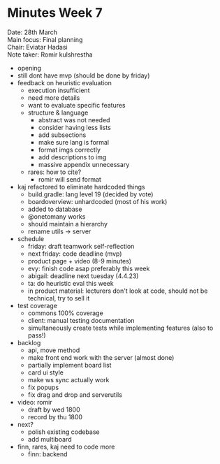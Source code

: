 Minutes Week 7
==============

Date:           28th March\
Main focus:     Final planning\
Chair:          Eviatar Hadasi\
Note taker:     Romir kulshrestha


- opening 
- still dont have mvp (should be done by friday)
- feedback on heuristic evaluation
    - execution insufficient
    - need more details
    - want to evaluate specific features
    - structure & language
        - abstract was not needed
        - consider having less lists
        - add subsections
        - make sure lang is formal
        - format imgs correctly
        - add descriptions to img
        - massive appendix unnecessary
    - rares: how to cite?
        - romir will send format
- kaj refactored to eliminate hardcoded things
  - build.gradle: lang level 19 (decided by vote)
  - boardoverview: unhardcoded (most of his work)
  - added to database
  - @onetomany works
  - should maintain a hierarchy
  - rename utils -> server
- schedule
  - friday: draft teamwork self-reflection
  - next friday: code deadline (mvp)
  - product page + video (8-9 minutes)
  - evy: finish code asap preferably this week
  - abigail: deadline next tuesday (4.4.23)
  - ta: do heuristic eval this week
  - in product material: lecturers don't look at code, should not be technical, try to sell it
- test coverage
  - commons 100% coverage
  - client: manual testing documentation
  - simultaneously create tests while implementing features (also to pass!)
- backlog
  - api, move method
  - make front end work with the server (almost done)
  - partially implement board list
  - card ui style
  - make ws sync actually work
  - fix popups
  - fix drag and drop and serverutils
- video: romir
  - draft by wed 1800
  - record by thu 1800
- next?
  - polish existing codebase
  - add multiboard
- finn, rares, kaj need to code more
  - finn: backend
